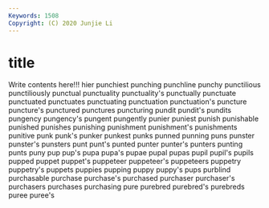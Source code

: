 ```yaml
---
Keywords: 1508
Copyright: (C) 2020 Junjie Li
---
```


# title

Write contents here!!!
hier 
punchiest 
punching 
punchline 
punchy 
punctilious 
punctiliously 
punctual 
punctuality
punctuality's 
punctually 
punctuate 
punctuated 
punctuates 
punctuating 
punctuation 
punctuation's 
puncture 
puncture's
punctured 
punctures 
puncturing 
pundit 
pundit's 
pundits 
pungency 
pungency's 
pungent 
pungently
punier 
puniest 
punish 
punishable 
punished 
punishes 
punishing 
punishment 
punishment's 
punishments
punitive 
punk 
punk's 
punker 
punkest 
punks 
punned 
punning 
puns 
punster
punster's 
punsters 
punt 
punt's 
punted 
punter 
punter's 
punters 
punting 
punts
puny 
pup 
pup's 
pupa 
pupa's 
pupae 
pupal 
pupas 
pupil 
pupil's
pupils 
pupped 
puppet 
puppet's 
puppeteer 
puppeteer's 
puppeteers 
puppetry 
puppetry's 
puppets
puppies 
pupping 
puppy 
puppy's 
pups 
purblind 
purchasable 
purchase 
purchase's 
purchased
purchaser 
purchaser's 
purchasers 
purchases 
purchasing 
pure 
purebred 
purebred's 
purebreds 
puree
puree's 
